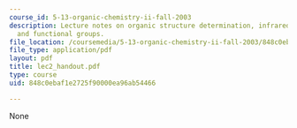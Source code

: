 ```yaml
---
course_id: 5-13-organic-chemistry-ii-fall-2003
description: Lecture notes on organic structure determination, infrared spectroscopy,
  and functional groups.
file_location: /coursemedia/5-13-organic-chemistry-ii-fall-2003/848c0ebaf1e2725f90000ea96ab54466_lec2_handout.pdf
file_type: application/pdf
layout: pdf
title: lec2_handout.pdf
type: course
uid: 848c0ebaf1e2725f90000ea96ab54466

---
```

None